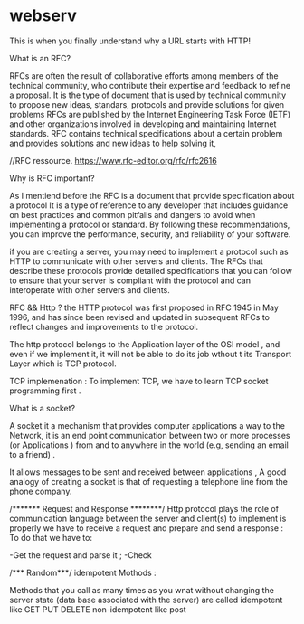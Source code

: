 # webserv
This is when you finally understand why a URL starts with HTTP!


What is an RFC?

RFCs are often the result of collaborative efforts among members of the technical community, who contribute their expertise and feedback to refine a proposal. It is the type of document that is used by technical community to propose new ideas, standars, protocols and provide solutions for given problems RFCs are published by the Internet Engineering Task Force (IETF) and other organizations involved in developing and maintaining Internet standards.
RFC contains technical specifications about a certain problem and provides solutions and new ideas to help solving it, 

//RFC ressource. https://www.rfc-editor.org/rfc/rfc2616

Why is RFC important?

As I mentiend before the RFC is a document that provide specification about a protocol It is a type of reference to any developer that includes guidance on best practices and common pitfalls and dangers to avoid when implementing a protocol or standard. By following these recommendations, you can improve the performance, security, and reliability of your software.

if you are creating a server, you may need to implement a protocol such as HTTP to communicate with other servers and clients. The RFCs that describe these protocols provide detailed  specifications that you can follow to ensure that your server is compliant with the protocol and can interoperate with other servers and clients.

RFC && Http ?
the HTTP protocol was first proposed in RFC 1945 in May 1996, and has since been revised and updated in subsequent RFCs to reflect changes and improvements to the protocol.


The http protocol belongs to the Application layer of the OSI model , and even if we implement it, it will not be able to do its job wthout t its  Transport Layer  which is TCP protocol.

TCP implemenation :
To implement TCP, we have to learn TCP socket programming first .

What is a socket?

A socket it a mechanism that provides computer applications a way to the Network, it is an end point communication between two or more  processes (or Applications  ) from and to anywhere in the world (e.g, sending an email to a friend) .

It allows messages to be sent and received between applications ,  A good  analogy of creating a socket is that of requesting a telephone line from the phone company.



/******* Request and Response ********/
Http protocol plays the role of communication language between the server and client(s) to implement is properly we have to receive a request and prepare and send a response :
To do that we have to:

-Get the request and parse it ;
-Check 





/*** Random***/
idempotent Mothods :

Methods that you call as many times as you wnat without changing the server state (data base associated with the server) are called idempotent like GET PUT DELETE
non-idempotent like post 
